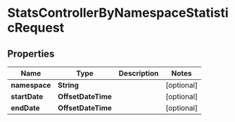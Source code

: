 

# StatsControllerByNamespaceStatisticRequest


## Properties

| Name | Type | Description | Notes |
|------------ | ------------- | ------------- | -------------|
|**namespace** | **String** |  |  [optional] |
|**startDate** | **OffsetDateTime** |  |  [optional] |
|**endDate** | **OffsetDateTime** |  |  [optional] |



